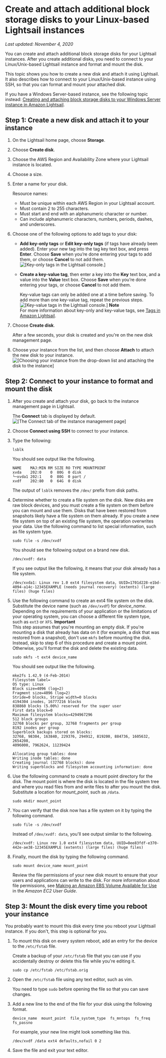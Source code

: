 # Create and attach additional block storage disks to your Linux\-based Lightsail instances<a name="create-and-attach-additional-block-storage-disks-linux-unix"></a>

 *Last updated: November 4, 2020* 

You can create and attach additional block storage disks for your Lightsail instances\. After you create additional disks, you need to connect to your Linux/Unix\-based Lightsail instance and format and mount the disk\.

This topic shows you how to create a new disk and attach it using Lightsail\. It also describes how to connect to your Linux/Unix\-based instance using SSH, so that you can format and mount your attached disk\.

If you have a Windows Server\-based instance, see the following topic instead: [Creating and attaching block storage disks to your Windows Server instance in Amazon Lightsail](create-and-attach-additional-block-storage-disks-windows.md)\.

## Step 1: Create a new disk and attach it to your instance<a name="create-attach-new-disk-to-linux-unix-instance"></a>

1. On the Lightsail home page, choose **Storage**\.

1. Choose **Create disk**\.

1. Choose the AWS Region and Availability Zone where your Lightsail instance is located\.

1. Choose a size\.

1. Enter a name for your disk\.

   Resource names:
   + Must be unique within each AWS Region in your Lightsail account\.
   + Must contain 2 to 255 characters\.
   + Must start and end with an alphanumeric character or number\.
   + Can include alphanumeric characters, numbers, periods, dashes, and underscores\.

1. Choose one of the following options to add tags to your disk:
   + **Add key\-only tags** or **Edit key\-only tags** \(if tags have already been added\)\. Enter your new tag into the tag key text box, and press **Enter**\. Choose **Save** when you’re done entering your tags to add them, or choose **Cancel** to not add them\.  
![\[Key-only tags in the Lightsail console.\]](https://d9yljz1nd5001.cloudfront.net/en_us/a7664053563006144d6133a21b463972/images/amazon-lightsail-key-only-tags.png)
   + **Create a key\-value tag**, then enter a key into the **Key** text box, and a value into the **Value** text box\. Choose **Save** when you’re done entering your tags, or choose **Cancel** to not add them\.

     Key\-value tags can only be added one at a time before saving\. To add more than one key\-value tag, repeat the previous steps\.  
![\[Key-value tags in the Lightsail console.\]](https://d9yljz1nd5001.cloudfront.net/en_us/a7664053563006144d6133a21b463972/images/amazon-lightsail-key-value-tag.png)
**Note**  
For more information about key\-only and key\-value tags, see [Tags in Amazon Lightsail](amazon-lightsail-tags.md)\.

1. Choose **Create disk**\.

   After a few seconds, your disk is created and you're on the new disk management page\.

1. Choose your instance from the list, and then choose **Attach** to attach the new disk to your instance\.  
![\[Choosing your instance from the drop-down list and attaching the disk to the instance\]](https://d9yljz1nd5001.cloudfront.net/en_us/a7664053563006144d6133a21b463972/images/animated-gif-attach-disk-to-linux-wordpress-instance.gif)

## Step 2: Connect to your instance to format and mount the disk<a name="connect-to-linux-unix-instance-using-ssh-format-mount-disk"></a>

1. After you create and attach your disk, go back to the instance management page in Lightsail\.

   The **Connect** tab is displayed by default\.  
![\[The Connect tab of the instance management page\]](https://d9yljz1nd5001.cloudfront.net/en_us/a7664053563006144d6133a21b463972/images/lightsail-instance-management-page-connect-tab.png)

1. Choose **Connect using SSH** to connect to your instance\.

1. Type the following:

   ```
   lsblk
   ```

   You should see output like the following\.

   ```
   NAME    MAJ:MIN RM SIZE RO TYPE MOUNTPOINT
   xvda    202:0    0  80G  0 disk
   └─xvda1 202:1    0  80G  0 part /
   xvdf    202:80   0  64G  0 disk
   ```

   The output of `lsblk` removes the `/dev/` prefix from disk paths\.

1. Determine whether to create a file system on the disk\. New disks are raw block devices, and you must create a file system on them before you can mount and use them\. Disks that have been restored from snapshots likely have a file system on them already\. If you create a new file system on top of an existing file system, the operation overwrites your data\. Use the following command to list special information, such as file system type\.

   ```
   sudo file -s /dev/xvdf
   ```

   You should see the following output on a brand new disk\.

   ```
   /dev/xvdf: data
   ```

   If you see output like the following, it means that your disk already has a file system\.

   ```
   /dev/xvda1: Linux rev 1.0 ext4 filesystem data, UUID=1701d228-e1bd-4094-a14c-12345EXAMPLE (needs journal recovery) (extents) (large files) (huge files)
   ```

1. Use the following command to create an ext4 file system on the disk\. Substitute the device name \(such as `/dev/xvdf`\) for *device\_name*\. Depending on the requirements of your application or the limitations of your operating system, you can choose a different file system type, such as `ext3` or `XFS`\.
**Important**  
This step assumes that you're mounting an empty disk\. If you're mounting a disk that already has data on it \(for example, a disk that was restored from a snapshot\), don't use `mkfs` before mounting the disk\. Instead, skip to step 6 of this procedure and create a mount point\. Otherwise, you'll format the disk and delete the existing data\.

   ```
   sudo mkfs -t ext4 device_name
   ```

   You should see output like the following\.

   ```
   mke2fs 1.42.9 (4-Feb-2014)
   Filesystem label=
   OS type: Linux
   Block size=4096 (log=2)
   Fragment size=4096 (log=2)
   Stride=0 blocks, Stripe width=0 blocks
   4194304 inodes, 16777216 blocks
   838860 blocks (5.00%) reserved for the super user
   First data block=0
   Maximum filesystem blocks=4294967296
   512 block groups
   32768 blocks per group, 32768 fragments per group
   8192 inodes per group
   Superblock backups stored on blocks:
   32768, 98304, 163840, 229376, 294912, 819200, 884736, 1605632, 2654208,
   4096000, 7962624, 11239424
   
   Allocating group tables: done
   Writing inode tables: done
   Creating journal (32768 blocks): done
   Writing superblocks and filesystem accounting information: done
   ```

1. Use the following command to create a mount point directory for the disk\. The mount point is where the disk is located in the file system tree and where you read files from and write files to after you mount the disk\. Substitute a location for *mount\_point*, such as `/data`\.

   ```
   sudo mkdir mount_point
   ```

1. You can verify that the disk now has a file system on it by typing the following command\.

   ```
   sudo file -s /dev/xvdf
   ```

   Instead of `/dev/xvdf: data`, you'll see output similar to the following\.

   ```
   /dev/xvdf: Linux rev 1.0 ext4 filesystem data, UUID=0ee83fdf-e370-442e-ae38-12345EXAMPLE (extents) (large files) (huge files)
   ```

1. Finally, mount the disk by typing the following command\.

   ```
   sudo mount device_name mount_point
   ```

   Review the file permissions of your new disk mount to ensure that your users and applications can write to the disk\. For more information about file permissions, see [Making an Amazon EBS Volume Available for Use](http://docs.aws.amazon.com/AWSEC2/latest/UserGuide/ebs-using-volumes.html) in the *Amazon EC2 User Guide*\.

## Step 3: Mount the disk every time you reboot your instance<a name="mount-disk-every-time-reboot-instance-linux-unix"></a>

You probably want to mount this disk every time you reboot your Lightsail instance\. If you don't, this step is optional for you\.

1. To mount this disk on every system reboot, add an entry for the device to the `/etc/fstab` file\.

   Create a backup of your `/etc/fstab` file that you can use if you accidentally destroy or delete this file while you're editing it\.

   ```
   sudo cp /etc/fstab /etc/fstab.orig
   ```

1. Open the `/etc/fstab` file using any text editor, such as vim\.

   You need to type `sudo` before opening the file so that you can save changes\.

1. Add a new line to the end of the file for your disk using the following format\.

   ```
   device_name  mount_point  file_system_type  fs_mntops  fs_freq  fs_passno
   ```

   For example, your new line might look something like this\.

   ```
   /dev/xvdf /data ext4 defaults,nofail 0 2
   ```

1. Save the file and exit your text editor\.